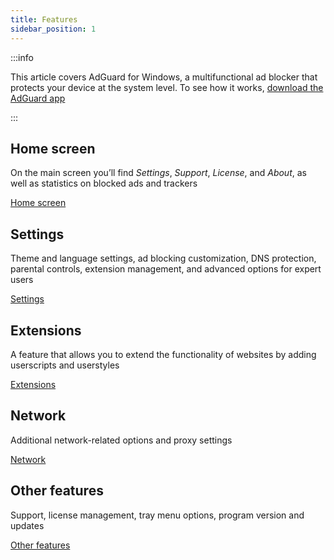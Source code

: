 ```yaml
---
title: Features
sidebar_position: 1
---
```


:::info

This article covers AdGuard for Windows, a multifunctional ad blocker that protects your device at the system level. To see how it works, [download the AdGuard app](https://agrd.io/download-kb-adblock)

:::

## Home screen

On the main screen you’ll find *Settings*, *Support*, *License*, and *About*, as well as statistics on blocked ads and trackers

[Home screen](/adguard-for-windows/features/home-screen/)

## Settings

Theme and language settings, ad blocking customization, DNS protection, parental controls, extension management, and advanced options for expert users

[Settings](/adguard-for-windows/features/settings/)

## Extensions

A feature that allows you to extend the functionality of websites by adding userscripts and userstyles

[Extensions](/adguard-for-windows/features/extensions/)

## Network

Additional network-related options and proxy settings

[Network](/adguard-for-windows/features/network/)

## Other features

Support, license management, tray menu options, program version and updates

[Other features](/adguard-for-windows/features/others/)
